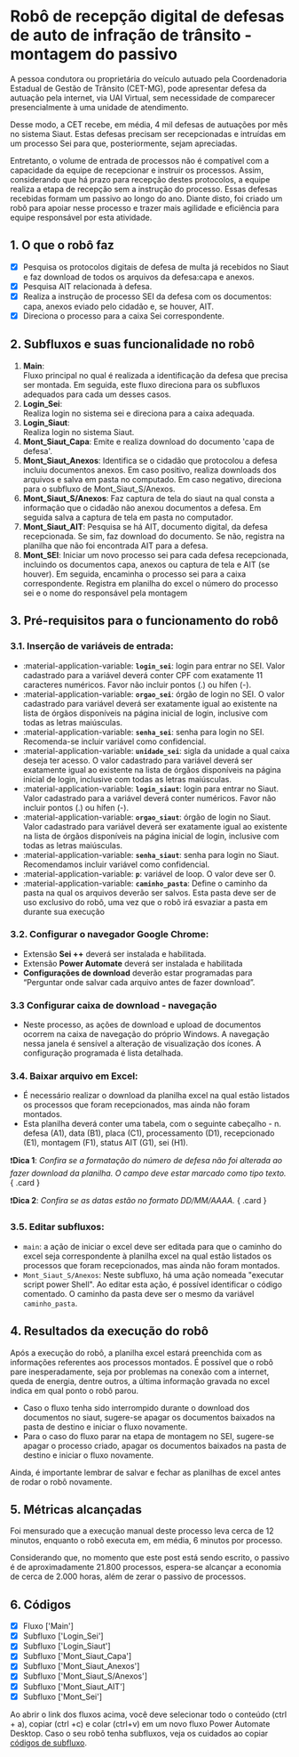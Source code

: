 # **Robô de recepção digital de defesas de auto de infração de trânsito - montagem do passivo**

A pessoa condutora ou proprietária do veículo autuado pela Coordenadoria Estadual de Gestão de Trânsito (CET-MG), pode apresentar defesa da autuação pela internet, via UAI Virtual, sem necessidade de comparecer presencialmente à uma unidade de atendimento.

Desse modo, a CET recebe, em média, 4 mil defesas de autuações por mês no sistema Siaut. Estas defesas precisam ser recepcionadas e intruídas em um processo Sei para que, posteriormente, sejam apreciadas. 

Entretanto, o volume de entrada de processos não é compatível com a capacidade da equipe de recepcionar e instruir os processos. Assim, considerando que há prazo para recepção destes protocolos, a equipe realiza a etapa de recepção  sem a instrução do processo. Essas defesas recebidas formam um passivo ao longo do ano. Diante disto, foi criado um robô para apoiar nesse processo e trazer mais agilidade e eficiência para equipe responsável por esta atividade.

## 1. O que o robô faz 
- [x] Pesquisa os protocolos digitais de defesa de multa já recebidos no Siaut e faz download de todos os arquivos da defesa:capa e anexos.
- [x] Pesquisa AIT relacionada à defesa.
- [x] Realiza a instrução de processo SEI da defesa com os documentos: capa, anexos eviado pelo cidadão e, se houver, AIT.
- [x] Direciona o processo para a caixa Sei correspondente. 

## 2. Subfluxos e suas funcionalidade no robô 

1. **Main**:  
  Fluxo principal no qual é realizada a identificação da defesa que precisa ser montada. Em seguida, este fluxo direciona para os subfluxos adequados para cada um desses casos.
2. **Login_Sei**:   
  Realiza login no sistema sei e direciona para a caixa adequada. 
3. **Login_Siaut**:  
  Realiza login no sistema Siaut. 
4. **Mont_Siaut_Capa**:
  Emite e realiza download do documento 'capa de defesa'.  
5. **Mont_Siaut_Anexos**:
  Identifica se o cidadão que protocolou a defesa incluiu documentos anexos. Em caso positivo, realiza downloads dos arquivos e salva em pasta no computado. Em caso negativo, direciona para o subfluxo de Mont_Siaut_S/Anexos. 
6. **Mont_Siaut_S/Anexos**:
  Faz captura de tela do siaut na qual consta a informação que o cidadão não anexou documentos a defesa. Em seguida salva a captura de tela em pasta no computador. 
7. **Mont_Siaut_AIT**:
  Pesquisa se há AIT, documento digital, da defesa recepcionada. Se sim, faz download do documento. Se não, registra na planilha que não foi encontrada AIT para a defesa.
8. **Mont_SEI**:
  Iniciar um novo processo sei para cada defesa recepcionada, incluindo os documentos capa, anexos ou captura de tela e AIT (se houver). Em seguida, encaminha o processo sei para a caixa correspondente. Registra em planilha do excel o número do processo sei e o nome do responsável pela montagem 

## 3. Pré-requisitos para o funcionamento do robô 

### 3.1. Inserção de variáveis de entrada:

  - :material-application-variable: **`login_sei`**: login para entrar no SEI. Valor cadastrado para a variável deverá conter CPF com exatamente 11 caracteres numéricos. Favor não incluir pontos (.) ou hífen (-).
  - :material-application-variable: **`orgao_sei`**: órgão de login no SEI. O valor cadastrado para variável deverá ser exatamente igual ao existente na lista de órgãos disponíveis na página inicial de login, inclusive com todas as letras maiúsculas.
  - :material-application-variable: **`senha_sei`**: senha para login no SEI. Recomenda-se incluir variável como confidencial.
  - :material-application-variable: **`unidade_sei`**: sigla da unidade a qual caixa deseja ter acesso. O valor cadastrado para variável deverá ser exatamente igual ao existente na lista de órgãos disponíveis na página inicial de login, inclusive com todas as letras maiúsculas.
  - :material-application-variable: **`login_siaut`**: login para entrar no Siaut. Valor cadastrado para a variável deverá conter numéricos. Favor não incluir pontos (.) ou hífen (-).
  - :material-application-variable: **`orgao_siaut`**: órgão de login no Siaut. Valor cadastrado para variável deverá ser exatamente igual ao existente na lista de órgãos disponíveis na página inicial de login, inclusive com todas as letras maiúsculas.
  - :material-application-variable: **`senha_siaut`**: senha para login no Siaut. Recomendamos incluir variável como confidencial.
  - :material-application-variable: **`p`**: variável de loop. O valor deve ser 0. 
  - :material-application-variable: **`caminho_pasta`**: Define o caminho da pasta na qual os arquivos deverão ser salvos. Esta pasta deve ser de uso exclusivo do robô, uma vez que o robô irá esvaziar a pasta em durante sua execução 

### 3.2. Configurar o navegador Google Chrome: 

  - Extensão **Sei ++** deverá ser instalada e habilitada.
  - Extensão **Power Automate** deverá ser instalada e habilitada
  - **Configurações de download** deverão estar programadas para “Perguntar onde salvar cada arquivo antes de fazer download”.

### 3.3 Configurar caixa de download - navegação 

- Neste processo, as ações de download e upload de documentos ocorrem na caixa de navegação do próprio Windows. A navegação nessa janela é sensível a alteração de visualização dos ícones. A configuração programada é lista detalhada. 

### 3.4. Baixar arquivo em Excel: 

  - É necessário realizar o download da planilha excel na qual estão listados os processos que foram recepcionados, mas ainda não foram montados.
  - Esta planilha deverá conter uma tabela, com o seguinte cabeçalho - n. defesa (A1), data (B1), placa (C1), processamento (D1), recepcionado (E1), montagem (F1), status AIT (G1), sei (H1).

<div class="grid" markdown>

:exclamation:**Dica 1**: _Confira se a formatação do número de defesa não foi alterada ao fazer download da planilha. O campo deve estar marcado como tipo texto._
{ .card }

:exclamation:**Dica 2**: _Confira se as datas estão no formato DD/MM/AAAA._
{ .card }

</div>

### 3.5. Editar subfluxos: 
  - `main`: a ação de iniciar o excel deve ser editada para que o caminho do excel seja correspondente à planilha excel na qual estão listados os processos que foram recepcionados, mas ainda não foram montados.
  - `Mont_Siaut_S/Anexos`: Neste subfluxo, há uma ação nomeada "executar script power Shell". Ao editar esta ação, é possível identificar o código comentado. O caminho da pasta deve ser o mesmo da variável `caminho_pasta`.

## 4. Resultados da execução do robô

Após a execução do robô, a planilha excel estará preenchida com as informações referentes aos processos montados. É possível que o robô pare inesperadamente, seja por problemas na conexão com a internet, queda de energia, dentre outros, a última informação gravada no excel indica em qual ponto o robô parou. 

- Caso o fluxo tenha sido interrompido durante o download dos documentos no siaut, sugere-se apagar os documentos baixados na pasta de destino e iniciar o fluxo novamente.
- Para o caso do fluxo parar na etapa de montagem no SEI, sugere-se apagar o processo criado, apagar os documentos baixados na pasta de destino e iniciar o fluxo novamente. 

Ainda, é importante lembrar de salvar e fechar as planilhas de excel antes de rodar o robô novamente.

## 5. Métricas alcançadas
Foi mensurado que a execução manual deste processo leva cerca de 12 minutos, enquanto o robô executa em, em média, 6 minutos por processo. 

Considerando que, no momento que este post está sendo escrito, o passivo é de aproximadamente 21.800 processos, espera-se alcançar a economia de cerca de 2.000 horas, além de zerar o passivo de processos.

## 6. Códigos 
- [x] Fluxo ['Main']
- [x] Subfluxo ['Login_Sei']
- [x] Subfluxo ['Login_Siaut']
- [x] Subfluxo ['Mont_Siaut_Capa']
- [x] Subfluxo ['Mont_Siaut_Anexos']
- [x] Subfluxo ['Mont_Siaut_S/Anexos']
- [x] Subfluxo ['Mont_Siaut_AIT']
- [x] Subfluxo ['Mont_Sei']

Ao abrir o link dos fluxos acima, você deve selecionar todo o conteúdo (ctrl + a), copiar (ctrl +c) e colar (ctrl+v) em um novo fluxo Power Automate Desktop. Caso o seu robô tenha subfluxos, veja os cuidados ao copiar [códigos de subfluxo](https://automatiza-mg.github.io/automatizacoes/blog/copiando-c%C3%B3digo-de-subfluxos-de-um-rob%C3%B4/).